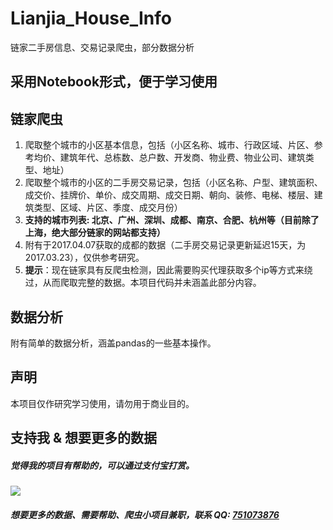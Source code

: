 # Lianjia_House_Info
链家二手房信息、交易记录爬虫，部分数据分析

## 采用Notebook形式，便于学习使用

## 链家爬虫
1. 爬取整个城市的小区基本信息，包括（小区名称、城市、行政区域、片区、参考均价、建筑年代、总栋数、总户数、开发商、物业费、物业公司、建筑类型、地址）
2. 爬取整个城市的小区的二手房交易记录，包括（小区名称、户型、建筑面积、成交价、挂牌价、单价、成交周期、成交日期、朝向、装修、电梯、楼层、建筑类型、区域、片区、季度、成交月份）
3. **支持的城市列表: 北京、广州、深圳、成都、南京、合肥、杭州等（目前除了上海，绝大部分链家的网站都支持）**
4. 附有于2017.04.07获取的成都的数据（二手房交易记录更新延迟15天，为2017.03.23），仅供参考研究。
5. **提示**：现在链家具有反爬虫检测，因此需要购买代理获取多个ip等方式来绕过，从而爬取完整的数据。本项目代码并未涵盖此部分内容。

## 数据分析
附有简单的数据分析，涵盖pandas的一些基本操作。

## 声明
本项目仅作研究学习使用，请勿用于商业目的。

## 支持我 & 想要更多的数据
##### 觉得我的项目有帮助的，可以通过支付宝打赏。

![](http://ww2.sinaimg.cn/large/0060lm7Tgy1fehp0in5uxj30b20adta7.jpg)

##### 想要更多的数据、需要帮助、爬虫小项目兼职，联系 QQ: [751073876](http://wpa.qq.com/msgrd?v=3&uin=751073876&site=qq&menu=yes)
